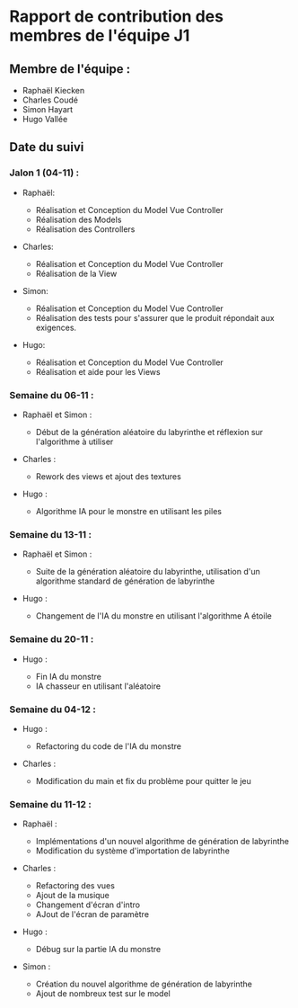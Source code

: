 # Rapport de contribution des membres de l'équipe J1

## Membre de l'équipe :

- Raphaël Kiecken
- Charles Coudé
- Simon Hayart
- Hugo Vallée

## Date du suivi

### Jalon 1 (04-11) :

- Raphaël:

  - Réalisation et Conception du Model Vue Controller
  - Réalisation des Models
  - Réalisation des Controllers

- Charles:

  - Réalisation et Conception du Model Vue Controller
  - Réalisation de la View

- Simon:

  - Réalisation et Conception du Model Vue Controller
  - Réalisation des tests pour s'assurer que le produit répondait aux exigences.

- Hugo:

  - Réalisation et Conception du Model Vue Controller
  - Réalisation et aide pour les Views

### Semaine du 06-11 :

- Raphaël et Simon :

  - Début de la génération aléatoire du labyrinthe et réflexion sur l'algorithme à utiliser

- Charles :

  - Rework des views et ajout des textures

- Hugo :

  - Algorithme IA pour le monstre en utilisant les piles

### Semaine du 13-11 :

- Raphaël et Simon :

  - Suite de la génération aléatoire du labyrinthe, utilisation d'un algorithme standard de génération de labyrinthe

- Hugo :

  - Changement de l'IA du monstre en utilisant l'algorithme A étoile

### Semaine du 20-11 :

- Hugo :

  - Fin IA du monstre
  - IA chasseur en utilisant l'aléatoire

### Semaine du 04-12 :

- Hugo :

  - Refactoring du code de l'IA du monstre

- Charles :

  - Modification du main et fix du problème pour quitter le jeu

### Semaine du 11-12 :

- Raphaël :

  - Implémentations d'un nouvel algorithme de génération de labyrinthe
  - Modification du système d'importation de labyrinthe

- Charles :

  - Refactoring des vues
  - Ajout de la musique
  - Changement d'écran d'intro
  - AJout de l'écran de paramètre

- Hugo :

  - Débug sur la partie IA du monstre

- Simon :

  - Création du nouvel algorithme de génération de labyrinthe
  - Ajout de nombreux test sur le model
